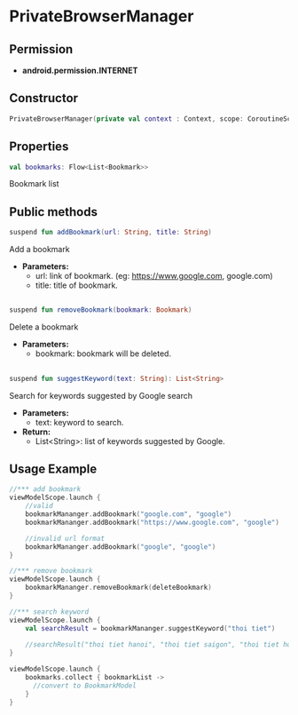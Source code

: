# PrivateBrowserManager

## Permission

- **android.permission.INTERNET**

## Constructor

```kotlin
PrivateBrowserManager(private val context : Context, scope: CoroutineScope)
```

## Properties

 ```kotlin
val bookmarks: Flow<List<Bookmark>>
```

Bookmark list

## Public methods

```kotlin
suspend fun addBookmark(url: String, title: String)
```

Add a bookmark

- **Parameters:**
    - url: link of bookmark. (eg: https://www.google.com, google.com)
    - title: title of bookmark.

##

```kotlin
suspend fun removeBookmark(bookmark: Bookmark)
```

Delete a bookmark

- **Parameters:**
    - bookmark: bookmark will be deleted.

##

```kotlin
suspend fun suggestKeyword(text: String): List<String>
```

Search for keywords suggested by Google search

- **Parameters:**
    - text: keyword to search.
- **Return:**
    - List\<String\>: list of keywords suggested by Google.

## Usage Example

```kotlin
//*** add bookmark
viewModelScope.launch {
    //valid
    bookmarkMananger.addBookmark("google.com", "google")
    bookmarkMananger.addBookmark("https://www.google.com", "google")

    //invalid url format 
    bookmarkMananger.addBookmark("google", "google")
}

//*** remove bookmark
viewModelScope.launch {
    bookmarkMananger.removeBookmark(deleteBookmark)
}

//*** search keyword
viewModelScope.launch {
    val searchResult = bookmarkMananger.suggestKeyword("thoi tiet")
  
    //searchResult("thoi tiet hanoi", "thoi tiet saigon", "thoi tiet hom nay",...)
}

viewModelScope.launch {
    bookmarks.collect { bookmarkList ->
      //convert to BookmarkModel
    }
}

```
